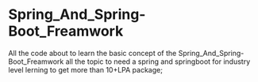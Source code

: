 # Spring_And_Spring-Boot_Freamwork
All the code about to learn the basic concept of the Spring_And_Spring-Boot_Freamwork 
all the topic  to need a spring and springboot for industry level lerning to get  more than 
10+LPA package;

